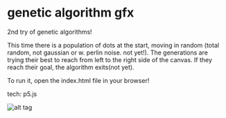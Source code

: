 # genetic algorithm gfx
2nd try of genetic algorithms!

This time there is a population of dots at the start, moving in random (total random, not gaussian or w. perlin noise. not yet!).
The generations are trying their best to reach from left to the right side of the canvas. If they reach their goal,
the algorithm exits(not yet).

To run it, open the index.html file in your browser!

tech:
p5.js

![alt tag](https://github.com/turbek/genetic-algorithm-gfx/blob/master/genalgo3.png)
